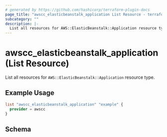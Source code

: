 ```yaml
---
# generated by https://github.com/hashicorp/terraform-plugin-docs
page_title: "awscc_elasticbeanstalk_application List Resource - terraform-provider-awscc"
subcategory: ""
description: |-
  List all resources for AWS::ElasticBeanstalk::Application resource type.
---
```


# awscc_elasticbeanstalk_application (List Resource)

List all resources for `AWS::ElasticBeanstalk::Application` resource type.

## Example Usage

```terraform
list "awscc_elasticbeanstalk_application" "example" {
  provider = awscc
}
```

<!-- schema generated by tfplugindocs -->
## Schema
